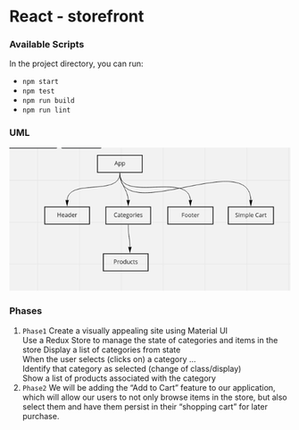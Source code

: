 # React - storefront

### Available Scripts

In the project directory, you can run:

* `npm start`
* `npm test`
* `npm run build`
* `npm run lint`

### UML
<img src="./assets/phase-2.png" />

### Phases

1. `Phase1`
Create a visually appealing site using Material UI <br/>
Use a Redux Store to manage the state of categories and items in the store
Display a list of categories from state <br/>
When the user selects (clicks on) a category … <br/>
    Identify that category as selected (change of class/display) <br/>
    Show a list of products associated with the category <br/>
2. `Phase2`
We will be adding the “Add to Cart” feature to our application, which will allow our users to not only browse items in the store, but also select them and have them persist in their “shopping cart” for later purchase.

